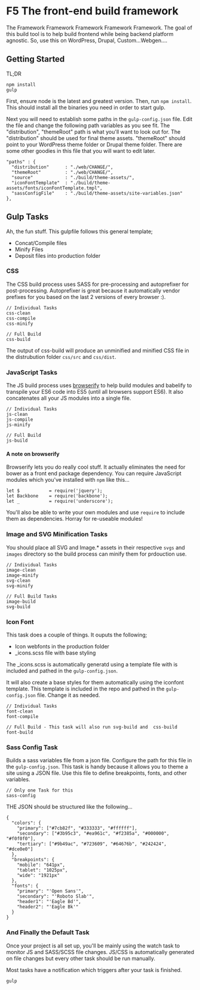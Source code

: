 # F5 The front-end build framework

The Framework Framework Framework Framework Framework. The goal of this build tool is to help
build frontend while being backend platform agnostic. So, use this on WordPress, Drupal, Custom...Webgen....


## Getting Started

TL;DR
```
npm install
gulp
```

First, ensure node is the latest and greatest version. Then, run `npm install`. This should install all the binaries you need in order to start gulp.

Next you will need to establish some paths in the `gulp-config.json` file. Edit the file and change the following path variables as you see fit. The "distribution", "themeRoot" path is what you'll want to look out for. The "distribution" should be used for final theme assets. "themeRoot" should point to your WordPress theme folder or Drupal theme folder. There are some other goodies in this file that you will want to edit later.

```
"paths" : {
  "distribution"      : "./web/CHANGE/",
  "themeRoot"         : "./web/CHANGE/",
  "source"            : "./build/theme-assets/",
  "iconFontTemplate"  : "./build/theme-assets/fonts/iconFontTemplate.tmpl",
  "sassConfigFile"    : "./build/theme-assets/site-variables.json"
},
```

## Gulp Tasks

Ah, the fun stuff. This gulpfile follows this general template;
* Concat/Compile files
* Minify Files
* Deposit files into production folder

### CSS
The CSS build process uses SASS for pre-processing and autoprefixer for post-processing. Autoprefixer is great because it automatically vendor prefixes for you based on the last 2 versions of every browser :).

```
// Individual Tasks
css-clean
css-compile
css-minify

// Full Build
css-build
```

The output of css-build will produce an unminified and minified CSS file in the distrubution folder `css/src` and `css/dist`.

### JavaScript Tasks

The JS build process uses [browserify](https://github.com/substack/node-browserify#usage) to help build modules and babelify to transpile your ES6 code into ES5 (until all browsers support ES6). It also concatenates all your JS modules into a single file.

```
// Individual Tasks
js-clean
js-compile
js-minify

// Full Build
js-build
```

#### A note on browserify

Browserify lets you do really cool stuff. It actually eliminates the need for bower as a front end package dependency. You can require JavaScript modules which you've installed with `npm` like this...

```
let $           = require('jquery');
let Backbone    = require('backbone');
let _           = require('underscore');
```

You'll also be able to write your own modules and use `require` to include them as dependencies. Horray for re-useable modules!

### Image and SVG Minification Tasks

You should place all SVG and Image.* assets in their respective `svgs` and `images` directory so the build process can minify them for prdouction use.

```
// Individual Tasks
image-clean
image-minify
svg-clean
svg-minify

// Full Build Tasks
image-build
svg-build
```

### Icon Font

This task does a couple of things. It ouputs the following;

* Icon webfonts in the production folder
* _icons.scss file with base styling

The _icons.scss is automatically generatd using a template file with is included and pathed in the `gulp-config.json`.

 It will also create a base styles for them automatically using the iconfont template. This template is included in the repo and pathed in the `gulp-config.json` file. Change it as needed.

```
// Individual Tasks
font-clean
font-compile

// Full Build - This task will also run svg-build and  css-build
font-build
```

### Sass Config Task

Builds a sass variables file from a json file. Configure the path for this file in the `gulp-config.json`.  This task is handy because it allows you to theme a site using a JSON file. Use this file to define breakpoints, fonts, and other variables.

```
// Only one Task for this
sass-config
```

THE JSON should be structured like the following...
```
{
  "colors": {
    "primary": ["#7cb82f", "#333333", "#ffffff"],
    "secondary": ["#3b95c3", "#ea961c", "#f2385a", "#000000", "#f0f0f0"],
    "tertiary": ["#9b49ac", "#723609", "#64676b", "#242424", "#dce0e0"]
  },
  "breakpoints": {
    "mobile": "641px",
    "tablet": "1025px",
    "wide": "1921px"
  },
  "fonts": {
    "primary": "'Open Sans'",
    "secondary": "'Roboto Slab'",
    "header1": "'Eagle Bd'",
    "header2": "'Eagle Bk'"
  }
}
```

### And Finally the Default Task

Once your project is all set up, you'll be mainly using the watch task to monitor JS and SASS/SCSS file changes. JS/CSS is automatically generated on file changes but every other task should be run manually.

Most tasks have a notification which triggers after your task is finished.

```
gulp
```
